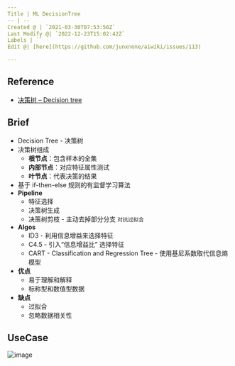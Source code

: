 ```yaml
---
Title | ML DecisionTree
-- | --
Created @ | `2021-03-30T07:53:56Z`
Last Modify @| `2022-12-23T15:02:42Z`
Labels | ``
Edit @| [here](https://github.com/junxnone/aiwiki/issues/113)

---
```

## Reference
- [决策树 – Decision tree](https://easyai.tech/ai-definition/decision-tree/)

## Brief

- Decision Tree - 决策树
- 决策树组成
  - **根节点**：包含样本的全集
  - **内部节点**：对应特征属性测试
  - **叶节点**：代表决策的结果
- 基于 if-then-else 规则的有监督学习算法
- **Pipeline**
  - 特征选择
  - 决策树生成
  - 决策树剪枝 - 主动去掉部分分支 `对抗过拟合`
- **Algos**
  - ID3 - 利用信息增益来选择特征
  - C4.5 - 引入“信息增益比” 选择特征
  - CART - Classification and Regression Tree - 使用基尼系数取代信息熵模型
- **优点**
  - 易于理解和解释
  - 标称型和数值型数据
- **缺点**
  - 过拟合
  - 忽略数据相关性

## UseCase

![image](https://user-images.githubusercontent.com/2216970/112953384-061f2080-9170-11eb-8b38-4ae0f447c89b.png)


